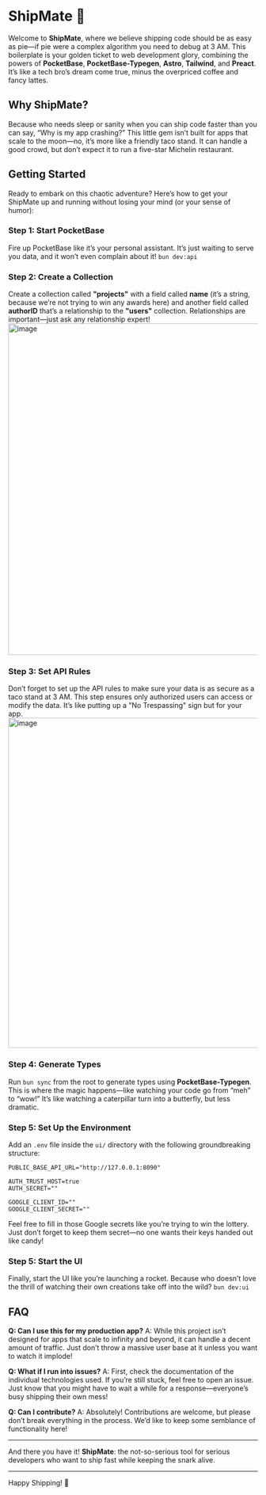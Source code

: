 # ShipMate 🧉

Welcome to **ShipMate**, where we believe shipping code should be as easy as pie—if pie were a complex algorithm you need to debug at 3 AM. This boilerplate is your golden ticket to web development glory, combining the powers of **PocketBase**, **PocketBase-Typegen**, **Astro**, **Tailwind**, and **Preact**. It’s like a tech bro’s dream come true, minus the overpriced coffee and fancy lattes.

## Why ShipMate?

Because who needs sleep or sanity when you can ship code faster than you can say, “Why is my app crashing?” This little gem isn’t built for apps that scale to the moon—no, it’s more like a friendly taco stand. It can handle a good crowd, but don’t expect it to run a five-star Michelin restaurant.

## Getting Started

Ready to embark on this chaotic adventure? Here’s how to get your ShipMate up and running without losing your mind (or your sense of humor):

### Step 1: Start PocketBase

Fire up PocketBase like it’s your personal assistant. It’s just waiting to serve you data, and it won’t even complain about it! `bun dev:api`

### Step 2: Create a Collection

Create a collection called **"projects"** with a field called **name** (it’s a string, because we’re not trying to win any awards here) and another field called **authorID** that’s a relationship to the **"users"** collection. Relationships are important—just ask any relationship expert!
<img width="670" alt="image" src="https://github.com/user-attachments/assets/d96ac912-8d39-49a9-8872-34e82cf8e7f6">

### Step 3: Set API Rules
Don’t forget to set up the API rules to make sure your data is as secure as a taco stand at 3 AM. This step ensures only authorized users can access or modify the data. It’s like putting up a "No Trespassing" sign but for your app. <img width="667" alt="image" src="https://github.com/user-attachments/assets/215562e1-0ee7-4a6b-afcc-2cd8b79dafd0">


### Step 4: Generate Types

Run `bun sync` from the root to generate types using **PocketBase-Typegen**. This is where the magic happens—like watching your code go from “meh” to “wow!” It’s like watching a caterpillar turn into a butterfly, but less dramatic.

### Step 5: Set Up the Environment

Add an `.env` file inside the `ui/` directory with the following groundbreaking structure:

```
PUBLIC_BASE_API_URL="http://127.0.0.1:8090"

AUTH_TRUST_HOST=true
AUTH_SECRET=""

GOOGLE_CLIENT_ID=""
GOOGLE_CLIENT_SECRET=""

```

Feel free to fill in those Google secrets like you’re trying to win the lottery. Just don’t forget to keep them secret—no one wants their keys handed out like candy!

### Step 5: Start the UI

Finally, start the UI like you’re launching a rocket. Because who doesn’t love the thrill of watching their own creations take off into the wild? `bun dev:ui`

## FAQ

**Q: Can I use this for my production app?**
A: While this project isn’t designed for apps that scale to infinity and beyond, it can handle a decent amount of traffic. Just don’t throw a massive user base at it unless you want to watch it implode!

**Q: What if I run into issues?**
A: First, check the documentation of the individual technologies used. If you’re still stuck, feel free to open an issue. Just know that you might have to wait a while for a response—everyone’s busy shipping their own mess!

**Q: Can I contribute?**
A: Absolutely! Contributions are welcome, but please don’t break everything in the process. We’d like to keep some semblance of functionality here!

---

And there you have it! **ShipMate**: the not-so-serious tool for serious developers who want to ship fast while keeping the snark alive.

---

Happy Shipping! 🚀
